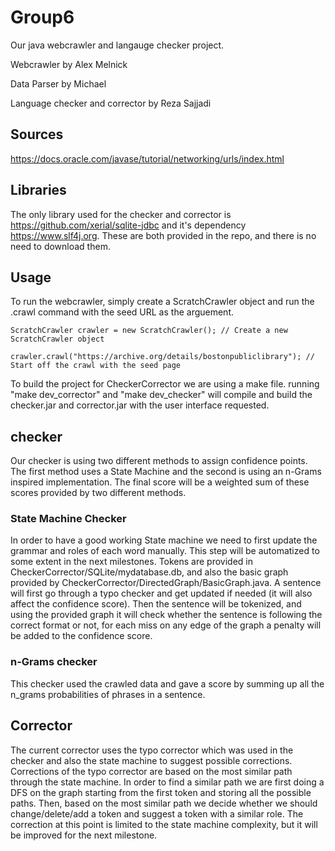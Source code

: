 # Group6
Our java webcrawler and langauge checker project. 

Webcrawler by Alex Melnick 

Data Parser by Michael

Language checker and corrector by Reza Sajjadi

## Sources
https://docs.oracle.com/javase/tutorial/networking/urls/index.html

## Libraries
The only library used for the checker and corrector is https://github.com/xerial/sqlite-jdbc and it's dependency https://www.slf4j.org. These are both provided in the repo, and there is no need to download them.

## Usage
To run the webcrawler, simply create a ScratchCrawler object and run the .crawl command with the seed URL as the arguement.

`ScratchCrawler crawler = new ScratchCrawler(); // Create a new ScratchCrawler object`

`crawler.crawl("https://archive.org/details/bostonpubliclibrary"); // Start off the crawl with the seed page`

To build the project for CheckerCorrector we are using a make file. running "make dev_corrector" and "make dev_checker" will compile and build the checker.jar and corrector.jar with the user interface requested.

## checker
Our checker is using two different methods to assign confidence points. The first method uses a State Machine and the second is using an n-Grams inspired implementation. The final score will be a weighted sum of these scores provided by two different methods.

### State Machine Checker
In order to have a good working State machine we need to first update the grammar and roles of each word manually. This step will be automatized to some extent in the next milestones. Tokens are provided in CheckerCorrector/SQLite/mydatabase.db, and also the basic graph provided by CheckerCorrector/DirectedGraph/BasicGraph.java. A sentence will first go through a typo checker and get updated if needed (it will also affect the confidence score). Then the sentence will be tokenized, and using the provided graph it will check whether the sentence is following the correct format or not, for each miss on any edge of the graph a penalty will be added to the confidence score.

### n-Grams checker
This checker used the crawled data and gave a score by summing up all the n_grams probabilities of phrases in a sentence.


## Corrector
The current corrector uses the typo corrector which was used in the checker and also the state machine to suggest possible corrections. Corrections of the typo corrector are based on the most similar path through the state machine. In order to find a similar path we are first doing a DFS on the graph starting from the first token and storing all the possible paths. Then, based on the most similar path we decide whether we should change/delete/add a token and suggest a token with a similar role.
The correction at this point is limited to the state machine complexity, but it will be improved for the next milestone.
